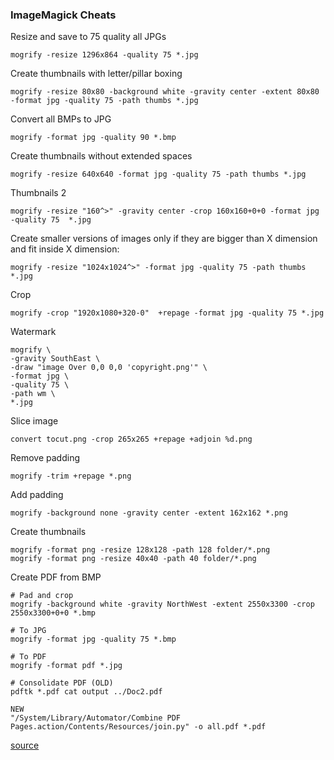 ### ImageMagick Cheats

Resize and save to 75 quality all JPGs
```
mogrify -resize 1296x864 -quality 75 *.jpg
```

Create thumbnails with letter/pillar boxing
```
mogrify -resize 80x80 -background white -gravity center -extent 80x80 -format jpg -quality 75 -path thumbs *.jpg
```

Convert all BMPs to JPG
```
mogrify -format jpg -quality 90 *.bmp
```

Create thumbnails without extended spaces
```
mogrify -resize 640x640 -format jpg -quality 75 -path thumbs *.jpg
```

Thumbnails 2
```
mogrify -resize "160^>" -gravity center -crop 160x160+0+0 -format jpg -quality 75  *.jpg
```

Create smaller versions of images only if they are bigger than X dimension and fit inside X dimension:
```
mogrify -resize "1024x1024^>" -format jpg -quality 75 -path thumbs *.jpg
```

Crop
```
mogrify -crop "1920x1080+320-0"  +repage -format jpg -quality 75 *.jpg
```

Watermark
```
mogrify \
-gravity SouthEast \
-draw "image Over 0,0 0,0 'copyright.png'" \
-format jpg \
-quality 75 \
-path wm \
*.jpg
```

Slice image
```
convert tocut.png -crop 265x265 +repage +adjoin %d.png
```

Remove padding
```
mogrify -trim +repage *.png
```

Add padding
```
mogrify -background none -gravity center -extent 162x162 *.png
```

Create thumbnails
```
mogrify -format png -resize 128x128 -path 128 folder/*.png
mogrify -format png -resize 40x40 -path 40 folder/*.png
```

Create PDF from BMP
```
# Pad and crop
mogrify -background white -gravity NorthWest -extent 2550x3300 -crop 2550x3300+0+0 *.bmp

# To JPG
mogrify -format jpg -quality 75 *.bmp

# To PDF
mogrify -format pdf *.jpg

# Consolidate PDF (OLD)
pdftk *.pdf cat output ../Doc2.pdf

NEW
"/System/Library/Automator/Combine PDF Pages.action/Contents/Resources/join.py" -o all.pdf *.pdf
```

[source](http://stackoverflow.com/questions/12433300/imagemagick-how-to-resize-proportionally-with-mogrify-without-a-background)


